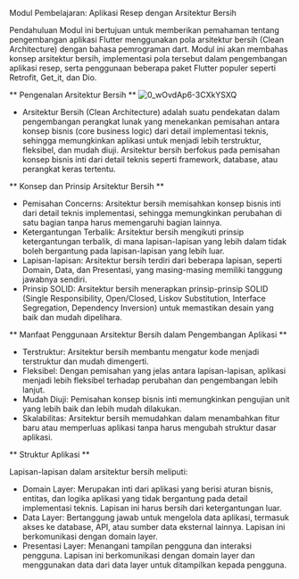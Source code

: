 Modul Pembelajaran: Aplikasi Resep dengan Arsitektur Bersih

Pendahuluan
Modul ini bertujuan untuk memberikan pemahaman tentang pengembangan aplikasi Flutter menggunakan pola arsitektur bersih (Clean Architecture) dengan bahasa pemrograman dart. 
Modul ini akan membahas konsep arsitektur bersih, implementasi pola tersebut dalam pengembangan aplikasi resep, serta penggunaan beberapa paket Flutter populer seperti Retrofit, Get_it, dan Dio.

** Pengenalan Arsitektur Bersih **
![0_wOvdAp6-3CXkYSXQ](https://github.com/Rifkyyyyyyyy/package_hell/assets/129695871/58178601-f4a3-4c21-8a1e-e5b33067faea)

- Arsitektur Bersih (Clean Architecture) adalah suatu pendekatan dalam pengembangan perangkat lunak yang menekankan pemisahan antara konsep bisnis (core business logic) dari detail 
  implementasi teknis, sehingga memungkinkan aplikasi untuk menjadi lebih terstruktur, fleksibel, dan mudah diuji. Arsitektur bersih berfokus pada pemisahan konsep bisnis inti dari 
  detail teknis seperti framework, database, atau perangkat keras tertentu.

** Konsep dan Prinsip Arsitektur Bersih **

- Pemisahan Concerns: Arsitektur bersih memisahkan konsep bisnis inti dari detail teknis implementasi, sehingga memungkinkan perubahan di satu bagian tanpa harus memengaruhi bagian 
  lainnya.
- Ketergantungan Terbalik: Arsitektur bersih mengikuti prinsip ketergantungan terbalik, di mana lapisan-lapisan yang lebih dalam tidak boleh bergantung pada lapisan-lapisan yang lebih 
  luar.
- Lapisan-lapisan: Arsitektur bersih terdiri dari beberapa lapisan, seperti Domain, Data, dan Presentasi, yang masing-masing memiliki tanggung jawabnya sendiri.
- Prinsip SOLID: Arsitektur bersih menerapkan prinsip-prinsip SOLID (Single Responsibility, Open/Closed, Liskov Substitution, Interface Segregation, Dependency Inversion) untuk 
  memastikan desain yang baik dan mudah dipelihara.

** Manfaat Penggunaan Arsitektur Bersih dalam Pengembangan Aplikasi **

- Terstruktur: Arsitektur bersih membantu mengatur kode menjadi terstruktur dan mudah dimengerti.
- Fleksibel: Dengan pemisahan yang jelas antara lapisan-lapisan, aplikasi menjadi lebih fleksibel terhadap perubahan dan pengembangan lebih lanjut.
- Mudah Diuji: Pemisahan konsep bisnis inti memungkinkan pengujian unit yang lebih baik dan lebih mudah dilakukan.
- Skalabilitas: Arsitektur bersih memudahkan dalam menambahkan fitur baru atau memperluas aplikasi tanpa harus mengubah struktur dasar aplikasi.

** Struktur Aplikasi **

Lapisan-lapisan dalam arsitektur bersih meliputi:

- Domain Layer: Merupakan inti dari aplikasi yang berisi aturan bisnis, entitas, dan logika aplikasi yang tidak bergantung pada detail implementasi teknis. Lapisan ini harus bersih dari 
  ketergantungan luar.
- Data Layer: Bertanggung jawab untuk mengelola data aplikasi, termasuk akses ke database, API, atau sumber data eksternal lainnya. Lapisan ini berkomunikasi dengan domain layer.
- Presentasi Layer: Menangani tampilan pengguna dan interaksi pengguna. Lapisan ini berkomunikasi dengan domain layer dan menggunakan data dari data layer untuk ditampilkan kepada 
  pengguna.
  
